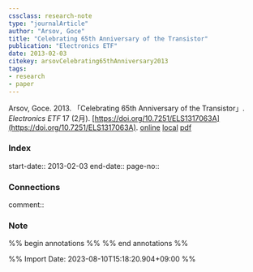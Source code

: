 ```yaml
---
cssclass: research-note
type: "journalArticle"
author: "Arsov, Goce"
title: "Celebrating 65th Anniversary of the Transistor"
publication: "Electronics ETF"
date: 2013-02-03
citekey: arsovCelebrating65thAnniversary2013
tags:
- research
- paper
---
```

Arsov, Goce. 2013. 「Celebrating 65th Anniversary of the Transistor」. _Electronics ETF_ 17 (2月). [https://doi.org/10.7251/ELS1317063A](https://doi.org/10.7251/ELS1317063A).
[online](http://zotero.org/users/12014264/items/5AMUGX6B) [local](zotero://select/library/items/5AMUGX6B) [pdf](file:///Users/tomoya/Zotero/storage/YYNJ82CK/Arsov%20-%202013%20-%20Celebrating%2065th%20Anniversary%20of%20the%20Transistor.pdf)
 

 


### Index

start-date:: 2013-02-03
end-date::
page-no:: 

### Connections

comment:: 

### Note

%% begin annotations %% %% end annotations %%


%% Import Date: 2023-08-10T15:18:20.904+09:00 %%

